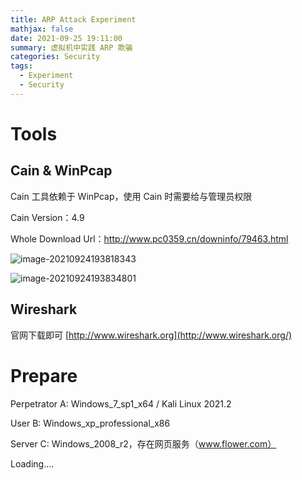 ```yaml
---
title: ARP Attack Experiment
mathjax: false
date: 2021-09-25 19:11:00
summary: 虚拟机中实践 ARP 欺骗
categories: Security
tags:
  - Experiment
  - Security
---
```

# Tools

## Cain & WinPcap

Cain 工具依赖于 WinPcap，使用 Cain 时需要给与管理员权限

Cain Version：4.9

Whole Download Url：http://www.pc0359.cn/downinfo/79463.html

![image-20210924193818343](https://gitee.com/Butterflier/pictures/raw/master/image-20210924193818343.png)

![image-20210924193834801](https://gitee.com/Butterflier/pictures/raw/master/image-20210924193834801.png)

## Wireshark

官网下载即可 [http://www.wireshark.org](http://www.wireshark.org/)

# Prepare

Perpetrator A: Windows_7_sp1_x64 / Kali Linux 2021.2

User B: Windows_xp_professional_x86

Server C: Windows_2008_r2，存在网页服务（www.flower.com）

Loading….